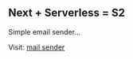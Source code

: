 ## Next + Serverless = S2
Simple email sender...

Visit: [mail sender](https://next-mail-sender-with-serverless.vercel.app/)
